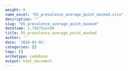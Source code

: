 ```yaml
---
weight: 8
name_excel: "D5_prevalence_average_point_masked.xlsx"
description: ""
slug: "D5_prevalence_average_point_masked"
datetime: 1.706792e+09
title: D5_prevalence_average_point_masked
author: ''
date: '2024-02-01'
categories: []
tags: []
archetype: codebook
output: html_document
---
```


<div class="tabcontent"></div>
